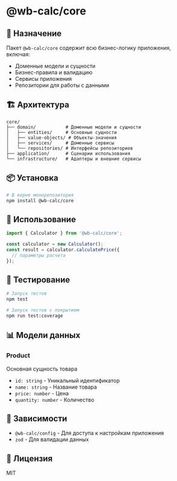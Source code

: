 # @wb-calc/core

## 🎯 Назначение

Пакет `@wb-calc/core` содержит всю бизнес-логику приложения, включая:
- Доменные модели и сущности
- Бизнес-правила и валидацию
- Сервисы приложения
- Репозитории для работы с данными

## 🏗️ Архитектура

```
core/
├── domain/           # Доменные модели и сущности
│   ├── entities/     # Основные сущности
│   ├── value-objects/ # Объекты-значения
│   ├── services/     # Доменные сервисы
│   └── repositories/ # Интерфейсы репозиториев
├── application/      # Сценарии использования
└── infrastructure/   # Адаптеры и внешние сервисы
```

## 📦 Установка

```bash
# В корне монорепозитория
npm install @wb-calc/core
```

## 🚀 Использование

```typescript
import { Calculator } from '@wb-calc/core';

const calculator = new Calculator();
const result = calculator.calculatePrice({
  // параметры расчета
});
```

## 🧪 Тестирование

```bash
# Запуск тестов
npm test

# Запуск тестов с покрытием
npm run test:coverage
```

## 📊 Модели данных

### Product
Основная сущность товара
- `id: string` - Уникальный идентификатор
- `name: string` - Название товара
- `price: number` - Цена
- `quantity: number` - Количество

## 🔄 Зависимости

- `@wb-calc/config` - Для доступа к настройкам приложения
- `zod` - Для валидации данных

## 📝 Лицензия

MIT
